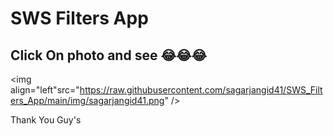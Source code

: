 <h1>SWS Filters App</h1>

<h2>Click On photo and see 😂😂😂</h2>

<img align="left"src="https://raw.githubusercontent.com/sagarjangid41/SWS_Filters_App/main/img/sagarjangid41.png" />


Thank You Guy's
